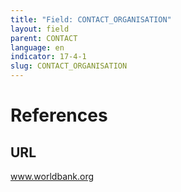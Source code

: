 ```yaml
---
title: "Field: CONTACT_ORGANISATION"
layout: field
parent: CONTACT
language: en
indicator: 17-4-1
slug: CONTACT_ORGANISATION
---
```

# References

## URL

www.worldbank.org